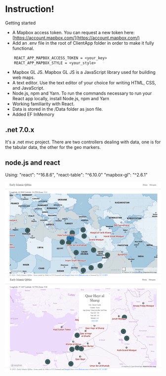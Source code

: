 # Instruction!
Getting started
 -  A Mapbox access token. You can request a new token here: [https://account.mapbox.com/](https://account.mapbox.com/) 
 -  Add an .env file in the root of ClientApp folder in order to make it fully functional. 
```shell
    REACT_APP_MAPBOX_ACCESS_TOKEN = <your_key> 
    REACT_APP_MAPBOX_STYLE = <your_style> 
``` 
 -  Mapbox GL JS. Mapbox GL JS is a JavaScript library used for building web maps.
 -  A text editor. Use the text editor of your choice for writing HTML, CSS, and JavaScript.
 -  Node.js, npm and Yarn. To run the commands necessary to run your React app locally, install Node.js, npm and Yarn
 -  Working familiarity with React.  
 -  Data is stored in the /Data folder as json file.
 -  Added EF InMemory


## .net 7.0.x

 It's a .net mvc project. There are two controllers dealing with data, one is for the tabular data, the other for the geo markers.

## node.js and react

Using:
        "react": "^16.8.6",
        "react-table": "^6.10.0"
        "mapbox-gl": "^2.6.1" 

![Qiblas](qiblas2.png)
![Qiblas](qiblas.PNG)